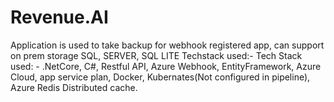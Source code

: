 # Revenue.AI

Application is used to take backup for webhook registered app, can support on prem storage SQL, SERVER, SQL LITE
Techstack used:- Tech Stack used: - .NetCore, C#, Restful API, Azure Webhook, EntityFramework, Azure Cloud, app service plan, Docker, Kubernates(Not configured in pipeline), Azure Redis Distributed cache.
